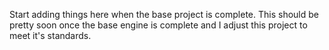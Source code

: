 Start adding things here when the base project is complete. This should be pretty soon once the base engine is complete and I adjust this project to meet it's standards.